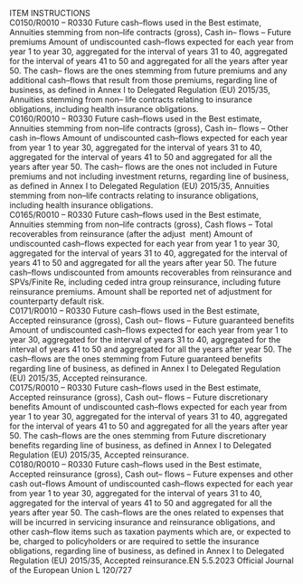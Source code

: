  
ITEM  INSTRUCTIONS  
C0150/R0010 – 
R0330  Future cash–flows used in the 
Best estimate, Annuities 
stemming from non–life 
contracts (gross), Cash in– 
flows – Future premiums  Amount of undiscounted cash–flows expected for each year from year 1 to year 
30, aggregated for the interval of years 31 to 40, aggregated for the interval of 
years 41 to 50 and aggregated for all the years after year 50. 
The cash– flows are the ones stemming from future premiums and any additional 
cash–flows that result from those premiums, regarding line of business, as defined 
in Annex I to Delegated Regulation (EU) 2015/35, Annuities stemming from non– 
life contracts relating to insurance obligations, including health insurance 
obligations.  
C0160/R0010 – 
R0330  Future cash–flows used in the 
Best estimate, Annuities 
stemming from non–life 
contracts (gross), Cash in– 
flows – Other cash in–flows  Amount of undiscounted cash–flows expected for each year from year 1 to year 
30, aggregated for the interval of years 31 to 40, aggregated for the interval of 
years 41 to 50 and aggregated for all the years after year 50. 
The cash– flows are the ones not included in Future premiums and not including 
investment returns, regarding line of business, as defined in Annex I to Delegated 
Regulation (EU) 2015/35, Annuities stemming from non–life contracts relating to 
insurance obligations, including health insurance obligations.  
C0165/R0010 – 
R0330  Future cash–flows used in the 
Best estimate, Annuities 
stemming from non–life 
contracts (gross), Cash flows – 
Total recoverables from 
reinsurance (after the adjust ­
ment)  Amount of undiscounted cash–flows expected for each year from year 1 to year 
30, aggregated for the interval of years 31 to 40, aggregated for the interval of 
years 41 to 50 and aggregated for all the years after year 50. 
The future cash–flows undiscounted from amounts recoverables from reinsurance 
and SPVs/Finite Re, including ceded intra group reinsurance, including future 
reinsurance premiums. Amount shall be reported net of adjustment for 
counterparty default risk.  
C0171/R0010 – 
R0330  Future cash–flows used in the 
Best estimate, Accepted 
reinsurance (gross), Cash out– 
flows – Future guaranteed 
benefits  Amount of undiscounted cash–flows expected for each year from year 1 to year 
30, aggregated for the interval of years 31 to 40, aggregated for the interval of 
years 41 to 50 and aggregated for all the years after year 50. 
The cash–flows are the ones stemming from Future guaranteed benefits regarding 
line of business, as defined in Annex I to Delegated Regulation (EU) 2015/35, 
Accepted reinsurance.  
C0175/R0010 – 
R0330  Future cash–flows used in the 
Best estimate, Accepted 
reinsurance (gross), Cash out– 
flows – Future discretionary 
benefits  Amount of undiscounted cash–flows expected for each year from year 1 to year 
30, aggregated for the interval of years 31 to 40, aggregated for the interval of 
years 41 to 50 and aggregated for all the years after year 50. 
The cash–flows are the ones stemming from Future discretionary benefits 
regarding line of business, as defined in Annex I to Delegated Regulation (EU) 
2015/35, Accepted reinsurance.  
C0180/R0010 – 
R0330  Future cash–flows used in the 
Best estimate, Accepted 
reinsurance (gross), Cash out– 
flows – Future expenses and 
other cash out–flows  Amount of undiscounted cash–flows expected for each year from year 1 to year 
30, aggregated for the interval of years 31 to 40, aggregated for the interval of 
years 41 to 50 and aggregated for all the years after year 50. 
The cash–flows are the ones related to expenses that will be incurred in servicing 
insurance and reinsurance obligations, and other cash–flow items such as taxation 
payments which are, or expected to be, charged to policyholders or are required 
to settle the insurance obligations, regarding line of business, as defined in Annex 
I to Delegated Regulation (EU) 2015/35, Accepted reinsurance.EN  5.5.2023 Official Journal of the European Union L 120/727